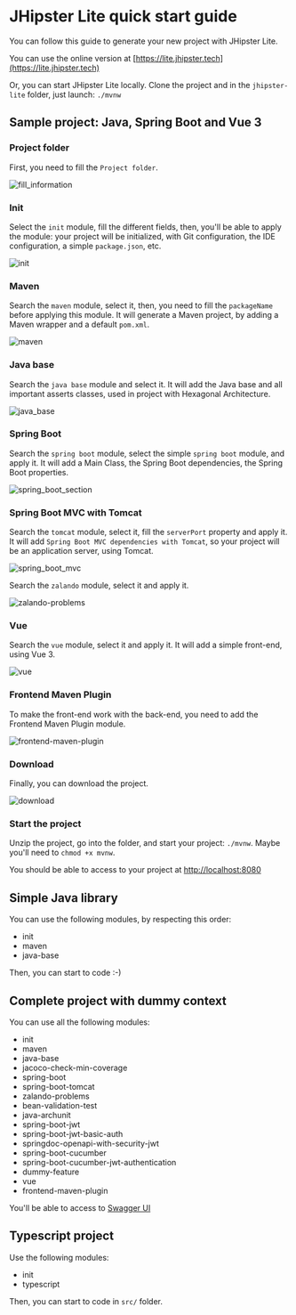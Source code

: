 # JHipster Lite quick start guide

You can follow this guide to generate your new project with JHipster Lite.

You can use the online version at [https://lite.jhipster.tech](https://lite.jhipster.tech)

Or, you can start JHipster Lite locally. Clone the project and in the `jhipster-lite` folder, just launch: `./mvnw`

## Sample project: Java, Spring Boot and Vue 3

### Project folder

First, you need to fill the `Project folder`.

![fill_information](01-fill_information.png)

### Init

Select the `init` module, fill the different fields, then, you'll be able to apply the module: your project will be initialized, with Git configuration, the IDE configuration, a simple `package.json`, etc.

![init](02-init.png)

### Maven

Search the `maven` module, select it, then, you need to fill the `packageName` before applying this module. It will generate a Maven project, by adding a Maven wrapper and a default `pom.xml`.

![maven](03-maven.png)

### Java base

Search the `java base` module and select it. It will add the Java base and all important asserts classes, used in project with Hexagonal Architecture.

![java_base](04-java_base.png)

### Spring Boot

Search the `spring boot` module, select the simple `spring boot` module, and apply it. It will add a Main Class, the Spring Boot dependencies, the Spring Boot properties.  

![spring_boot_section](05-spring_boot.png)

### Spring Boot MVC with Tomcat

Search the `tomcat` module, select it, fill the `serverPort` property and apply it. It will add `Spring Boot MVC dependencies with Tomcat`, so your project will be an application server, using Tomcat.

![spring_boot_mvc](06-spring_boot_mvc.png)

Search the `zalando` module, select it and apply it.

![zalando-problems](07-zalando-problems.png)

### Vue

Search the `vue` module, select it and apply it. It will add a simple front-end, using Vue 3.

![vue](08-vue.png)

### Frontend Maven Plugin

To make the front-end work with the back-end, you need to add the Frontend Maven Plugin module.

![frontend-maven-plugin](09-frontend_maven_plugin.png)

### Download

Finally, you can download the project.

![download](10-download.png)

### Start the project

Unzip the project, go into the folder, and start your project: `./mvnw`. Maybe you'll need to `chmod +x mvnw`.

You should be able to access to your project at [http://localhost:8080](http://localhost:8080)

## Simple Java library

You can use the following modules, by respecting this order:

- init
- maven
- java-base

Then, you can start to code :-)

## Complete project with dummy context

You can use all the following modules:

- init
- maven
- java-base
- jacoco-check-min-coverage
- spring-boot
- spring-boot-tomcat
- zalando-problems
- bean-validation-test
- java-archunit
- spring-boot-jwt
- spring-boot-jwt-basic-auth
- springdoc-openapi-with-security-jwt
- spring-boot-cucumber
- spring-boot-cucumber-jwt-authentication
- dummy-feature
- vue
- frontend-maven-plugin

You'll be able to access to [Swagger UI](http://localhost:8080/swagger-ui/index.html)

## Typescript project

Use the following modules:

- init
- typescript

Then, you can start to code in `src/` folder.
